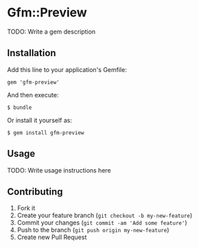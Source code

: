 # Gfm::Preview

TODO: Write a gem description

## Installation

Add this line to your application's Gemfile:

    gem 'gfm-preview'

And then execute:

    $ bundle

Or install it yourself as:

    $ gem install gfm-preview

## Usage

TODO: Write usage instructions here

## Contributing

1. Fork it
2. Create your feature branch (`git checkout -b my-new-feature`)
3. Commit your changes (`git commit -am 'Add some feature'`)
4. Push to the branch (`git push origin my-new-feature`)
5. Create new Pull Request
